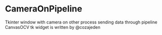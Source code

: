 # CameraOnPipeline
Tkinter window with camera on other process sending data through pipeline
CanvasOCV tk widget is written by @cozajeden